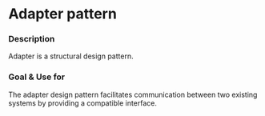 # Adapter pattern 

### Description
Adapter is a structural design pattern.

### Goal & Use for
The adapter design pattern facilitates communication between two existing systems by providing
a compatible interface.




 

